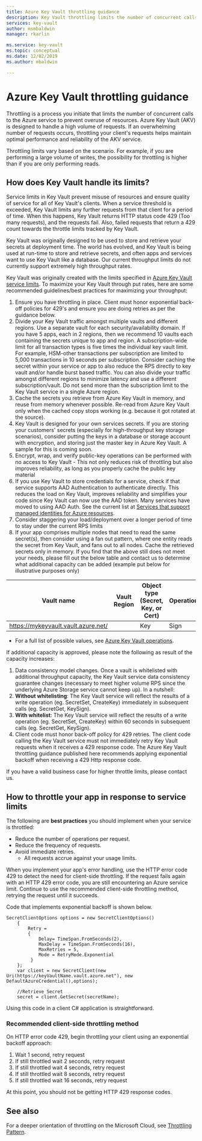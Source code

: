```yaml
---
title: Azure Key Vault throttling guidance
description: Key Vault throttling limits the number of concurrent calls to prevent overuse of resources.
services: key-vault
author: msmbaldwin
manager: rkarlin

ms.service: key-vault
ms.topic: conceptual
ms.date: 12/02/2019
ms.author: mbaldwin

---
```


# Azure Key Vault throttling guidance

Throttling is a process you initiate that limits the number of concurrent calls to the Azure service to prevent overuse of resources. Azure Key Vault (AKV) is designed to handle a high volume of requests. If an overwhelming number of requests occurs, throttling your client's requests helps maintain optimal performance and reliability of the AKV service.

Throttling limits vary based on the scenario. For example, if you are performing a large volume of writes, the possibility for throttling is higher than if you are only performing reads.

## How does Key Vault handle its limits?

Service limits in Key Vault prevent misuse of resources and ensure quality of service for all of Key Vault's clients. When a service threshold is exceeded, Key Vault limits any further requests from that client for a period of time. When this happens, Key Vault returns HTTP status code 429 (Too many requests), and the requests fail. Also, failed requests that return a 429 count towards the throttle limits tracked by Key Vault. 

Key Vault was originally designed to be used to store and retrieve your secrets at deployment time.  The world has evolved, and Key Vault is being used at run-time to store and retrieve secrets, and often apps and services want to use Key Vault like a database.  Our current throughput limits do not currently support extremely high throughput rates.

Key Vault was originally created with the limits specified in [Azure Key Vault service limits](key-vault-service-limits.md).  To maximize your Key Vault through put rates, here are some recommended guidelines/best practices for maximizing your throughput:
1. Ensure you have throttling in place.  Client must honor exponential back-off policies for 429's and ensure you are doing retries as per the guidance below.
1. Divide your Key Vault traffic amongst multiple vaults and different regions.   Use a separate vault for each security/availability domain.   If you have 5 apps, each in 2 regions, then we recommend 10 vaults each containing the secrets unique to app and region.  A subscription-wide limit for all transaction types is five times the individual key vault limit. For example, HSM-other transactions per subscription are limited to 5,000 transactions in 10 seconds per subscription. Consider caching the secret within your service or app to also reduce the RPS directly to key vault and/or handle burst based traffic.  You can also divide your traffic amongst different regions to minimize latency and use a different subscription/vault.  Do not send more than the subscription limit to the Key Vault service in a single Azure region.
1. Cache the secrets you retrieve from Azure Key Vault in memory, and reuse from memory whenever possible.  Re-read from Azure Key Vault only when the cached copy stops working (e.g. because it got rotated at the source). 
1. Key Vault is designed for your own services secrets.   If you are storing your customers' secrets (especially for high-throughput key storage scenarios), consider putting the keys in a database or storage account with encryption, and storing just the master key in Azure Key Vault.  A sample for this is coming soon.
1. Encrypt, wrap, and verify  public-key operations can be performed with no access to Key Vault - This not only reduces risk of throttling but also improves reliability, as long as you properly cache the public key material
1. If you use Key Vault to store credentials for a service, check if that service supports AAD Authentication to authenticate directly. This reduces the load on Key Vault, improves reliability and simplifies your code since Key Vault can now use the AAD token.  Many services have moved to using AAD Auth.  See the current list at [Services that support managed identities for Azure resources](../active-directory/managed-identities-azure-resources/services-support-managed-identities.md#azure-services-that-support-managed-identities-for-azure-resources).
1. Consider staggering your load/deployment over a longer period of time to stay under the current RPS limits
1. If your app comprises multiple nodes that need to read the same secret(s), then consider using a fan out pattern, where one entity reads the secret from Key Vault, and fans out to all nodes.   Cache the retrieved secrets only in memory.
If you find that the above still does not meet your needs, please fill out the below table and contact us to determine what additional capacity can be added (example put below for illustrative purposes only)

| Vault name | Vault Region | Object type (Secret, Key, or Cert) | Operation(s)* | Key Type | Key Length or Curve | HSM key?| Steady state RPS needed | Peak RPS needed |
|--|--|--|--|--|--|--|--|--|
| https://mykeyvault.vault.azure.net/ | | Key | Sign | EC | P-256 | No | 200 | 1000 |

* For a full list of possible values, see [Azure Key Vault operations](/rest/api/keyvault/key-operations).

If additional capacity is approved, please note the following as result of the capacity increases:
1. Data consistency model changes. Once a vault is whitelisted with additional throughput capacity, the Key Vault service data consistency guarantee changes (necessary to meet higher volume RPS since the underlying Azure Storage service cannot keep up).  In a nutshell:
  1. **Without whitelisting**: The Key Vault service will reflect the results of a write operation (eg. SecretSet, CreateKey) immediately in subsequent calls (eg. SecretGet, KeySign).
  1. **With whitelist**: The Key Vault service will reflect the results of a write operation (eg. SecretSet, CreateKey) within 60 seconds in subsequent calls (eg. SecretGet, KeySign).
1. Client code must honor back-off policy for 429 retries. The client code calling the Key Vault service must not immediately retry Key Vault requests when it receives a 429 response code.  The Azure Key Vault throttling guidance published here recommends applying exponential backoff when receiving a 429 Http response code.

If you have a valid business case for higher throttle limits, please contact us.

## How to throttle your app in response to service limits

The following are **best practices** you should implement when your service is throttled:
- Reduce the number of operations per request.
- Reduce the frequency of requests.
- Avoid immediate retries. 
    - All requests accrue against your usage limits.

When you implement your app's error handling, use the HTTP error code 429 to detect the need for client-side throttling. If the request fails again with an HTTP 429 error code, you are still encountering an Azure service limit. Continue to use the recommended client-side throttling method, retrying the request until it succeeds.

Code that implements exponential backoff is shown below. 
```
SecretClientOptions options = new SecretClientOptions()
    {
        Retry =
        {
            Delay= TimeSpan.FromSeconds(2),
            MaxDelay = TimeSpan.FromSeconds(16),
            MaxRetries = 5,
            Mode = RetryMode.Exponential
         }
    };
    var client = new SecretClient(new Uri(https://keyVaultName.vault.azure.net"), new DefaultAzureCredential(),options);
                                 
    //Retrieve Secret
    secret = client.GetSecret(secretName);
```


Using this code in a client C# application is straightforward. 

### Recommended client-side throttling method

On HTTP error code 429, begin throttling your client using an exponential backoff approach:

1. Wait 1 second, retry request
2. If still throttled wait 2 seconds, retry request
3. If still throttled wait 4 seconds, retry request
4. If still throttled wait 8 seconds, retry request
5. If still throttled wait 16 seconds, retry request

At this point, you should not be getting HTTP 429 response codes.

## See also

For a deeper orientation of throttling on the Microsoft Cloud, see [Throttling Pattern](https://docs.microsoft.com/azure/architecture/patterns/throttling).

